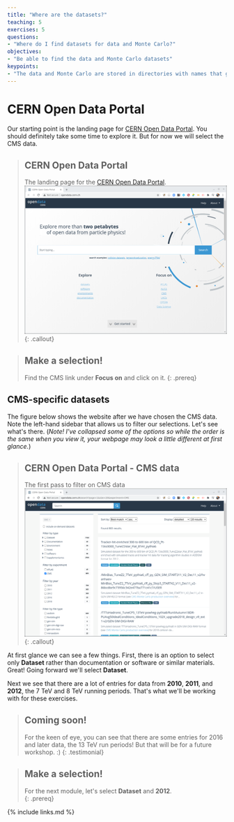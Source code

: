 ```yaml
---
title: "Where are the datasets?"
teaching: 5
exercises: 5
questions:
- "Where do I find datasets for data and Monte Carlo?"
objectives:
- "Be able to find the data and Monte Carlo datasets"
keypoints:
- "The data and Monte Carlo are stored in directories with names that give you some insight as to what they contain"
---
```


# CERN Open Data Portal

Our starting point is the landing page for [CERN Open Data Portal](http://opendata.cern.ch/).
You should definitely take some time to explore it. But for now we will select the 
CMS data. 

> ## CERN Open Data Portal
> The landing page for the [CERN Open Data Portal](http://opendata.cern.ch/).
> ![](../assets/img/portal_screenshot_landing_page.png)
{: .callout}

> ## Make a selection!
> Find the CMS link under **Focus on** and click on it. 
{: .prereq}

## CMS-specific datasets

The figure below shows the website after we have chosen the CMS data. Note the left-hand
sidebar that allows us to filter our selections. Let's see what's there. 
(*Note! I've collapsed some of the options so while the order is the same when you view it,
 your webpage may look a little different at first glance.*)

> ## CERN Open Data Portal - CMS data
> The first pass to filter on CMS data
> ![](../assets/img/portal_screenshot_search_bar_00.png)
{: .callout}

At first glance we can see a few things. First, there is an option to select only **Dataset** rather 
than documentation or software or similar materials. Great! Going forward we'll select **Dataset**. 

Next we see that there are a lot of entries for data from **2010**, **2011**, and **2012**, the 7 TeV and 8 TeV running periods. 
That's what we'll be working with for these exercises. 

> ## Coming soon!
> For the keen of eye, you can see that there are some entries for 2016 and later data, the 13 TeV run periods! 
> But that will be for a future workshop. :)
{: .testimonial}

> ## Make a selection!
> For the next module, let's select **Dataset** and **2012**.  
{: .prereq}






{% include links.md %}

